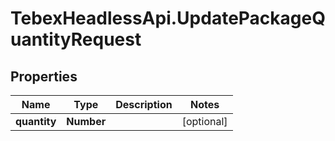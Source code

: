 # TebexHeadlessApi.UpdatePackageQuantityRequest

## Properties

Name | Type | Description | Notes
------------ | ------------- | ------------- | -------------
**quantity** | **Number** |  | [optional] 


